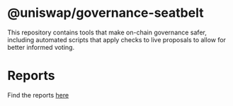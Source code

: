 # @uniswap/governance-seatbelt

This repository contains tools that make on-chain governance safer,
including automated scripts that apply checks to live proposals to allow
for better informed voting.


# Reports

Find the reports [here](./tree/reports)